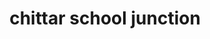 ---
title: chittar school junction
url: /chittar-school-junction/
latitude: 9.332
longitude: 76.917
---